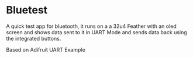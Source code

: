 # Bluetest

A quick test app for bluetooth, it runs on a a 32u4 Feather with an oled screen and shows data sent to it in UART Mode and sends data back using the integrated buttons.

Based on Adifruit UART Example
